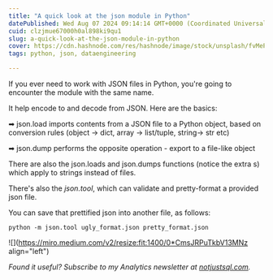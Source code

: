 ```yaml
---
title: "A quick look at the json module in Python"
datePublished: Wed Aug 07 2024 09:14:14 GMT+0000 (Coordinated Universal Time)
cuid: clzjmue67000h0al898ki9qu1
slug: a-quick-look-at-the-json-module-in-python
cover: https://cdn.hashnode.com/res/hashnode/image/stock/unsplash/fvMeP4ml4bU/upload/0eb0978fef1e70dc2db9b6cded76dbce.jpeg
tags: python, json, dataengineering

---
```


If you ever need to work with JSON files in Python, you're going to encounter the module with the same name.

It help encode to and decode from JSON. Here are the basics:

➡ json.load imports contents from a JSON file to a Python object, based on conversion rules (object -&gt; dict, array -&gt; list/tuple, string-&gt; str etc)

➡ json.dump performs the opposite operation - export to a file-like object

There are also the json.loads and json.dumps functions (notice the extra s) which apply to strings instead of files.

There's also the *json.tool*, which can validate and pretty-format a provided json file.

You can save that prettified json into another file, as follows:

`python -m json.tool ugly_format.json pretty_format.json`

![](https://miro.medium.com/v2/resize:fit:1400/0*CmsJRPuTkbV13MNz align="left")

*Found it useful? Subscribe to my Analytics newsletter at* [*notjustsql.com*](https://notjustsql.com)*.*
